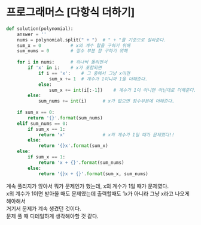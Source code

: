 # 프로그래머스 [다항식 더하기]
```python
def solution(polynomial):
    answer = ''
    nums = polynomial.split(" + ")  # " + "를 기준으로 잘라준다.
    sum_x = 0           # x의 계수 합을 구하기 위해
    sum_nums = 0        # 정수 부분 합 구하기 위해
    
    for i in nums:      # 하나씩 돌리면서
        if 'x' in i:    # x가 포함되면
            if i == 'x':    # 그 중에서 그냥 x이면
                sum_x += 1  # 계수가 1이니까 1을 더해준다.
            else:
                sum_x += int(i[:-1])    # 계수가 1이 아니면 아닌대로 더해준다.
        else:
            sum_nums += int(i)      # x가 없으면 정수부분에 더해준다.
            
    if sum_x == 0:
        return '{}'.format(sum_nums)
    elif sum_nums == 0:
        if sum_x == 1:
            return 'x'              # x의 계수가 1일 때가 문제였다!!
        else:
            return '{}x'.format(sum_x)
    else:
        if sum_x == 1:
            return 'x + {}'.format(sum_nums)
        else:
            return '{}x + {}'.format(sum_x, sum_nums)
```
계속 풀리지가 않아서 뭐가 문제인가 했는데, x의 계수가 1일 때가 문제였다.                              
x의 계수가 1이면 받아올 때도 문제였는데 출력할때도 1x가 아니라 그냥 x라고 나오게 해야해서                              
거기서 문제가 계속 생겼던 것이다.                                
문제 풀 때 디테일하게 생각해야할 것 같다.
